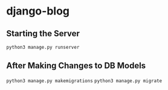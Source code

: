 # django-blog
## Starting the Server
`python3 manage.py runserver`
## After Making Changes to DB Models
`python3 manage.py makemigrations`
`python3 manage.py migrate`
